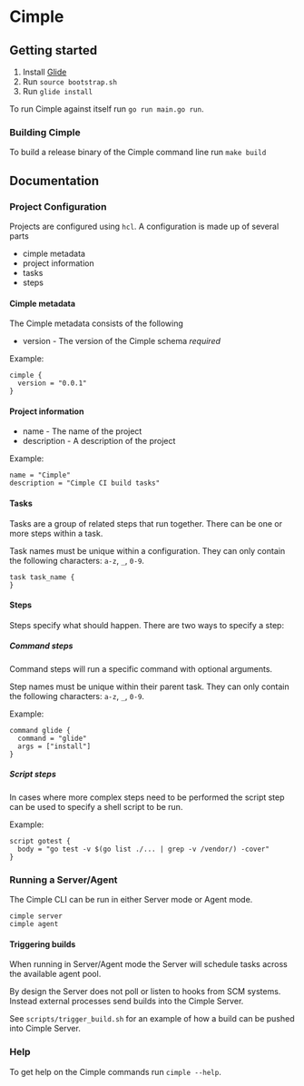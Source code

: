 # Cimple

## Getting started

1. Install [Glide](https://github.com/Masterminds/glide)
2. Run `source bootstrap.sh`
3. Run `glide install`

To run Cimple against itself run `go run main.go run`.

### Building Cimple

To build a release binary of the Cimple command line run `make build`

## Documentation

### Project Configuration

Projects are configured using `hcl`. A configuration is made up of several parts

- cimple metadata
- project information
- tasks
- steps

#### Cimple metadata

The Cimple metadata consists of the following

- version - The version of the Cimple schema *required*

Example:

```hcl
cimple {
  version = "0.0.1"
}
```

#### Project information

- name - The name of the project
- description - A description of the project

Example:

```hcl
name = "Cimple"
description = "Cimple CI build tasks"
```

#### Tasks

Tasks are a group of related steps that run together. There can be one or more steps
within a task.

Task names must be unique within a configuration. They can only contain the following
characters: `a-z`, `_`, `0-9`.

```hcl
task task_name {
}
```

#### Steps

Steps specify what should happen. There are two ways to specify a step:

##### Command steps

Command steps will run a specific command with optional arguments.

Step names must be unique within their parent task. They can only contain the following
characters: `a-z`, `_`, `0-9`.

Example:

```hcl
command glide {
  command = "glide"
  args = ["install"]
}
```

##### Script steps

In cases where more complex steps need to be performed the script step can be used to
specify a shell script to be run.

Example:

```hcl
script gotest {
  body = "go test -v $(go list ./... | grep -v /vendor/) -cover"
}
```

### Running a Server/Agent

The Cimple CLI can be run in either Server mode or Agent mode.

```shell
cimple server
cimple agent
```

#### Triggering builds

When running in Server/Agent mode the Server will schedule tasks across the available agent pool.

By design the Server does not poll or listen to hooks from SCM systems. Instead external processes send builds into the
Cimple Server.

See `scripts/trigger_build.sh` for an example of how a build can be pushed into Cimple Server.

### Help

To get help on the Cimple commands run `cimple --help`.
